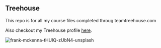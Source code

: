 ## Treehouse

This repo is for all my course files completed throug teamtreehouse.com

Also checkout my Treehouse profile [here](https://teamtreehouse.com/danito).

![frank-mckenna-tHUIQ-zUbN4-unsplash](https://user-images.githubusercontent.com/11342660/105657187-d6af1780-5e91-11eb-8343-3ce76fe2aeca.jpg)
